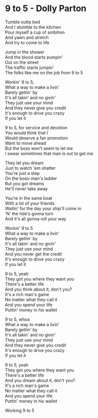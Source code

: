 # 9 to 5 - Dolly Parton

Tumble outta bed\
And I stumble to the kitchen\
Pour myself a cup of ambition\
And yawn and stretch\
And try to come to life

Jump in the shower\
And the blood starts pumpin'\
Out on the street\
The traffic starts jumpin'\
The folks like me on the job from 9 to 5

Workin' 9 to 5,\
What a way to make a livin'\
Barely gettin' by\
It's all takin' and no givin'\
They just use your mind\
And they never give you credit\
It's enough to drive you crazy\
If you let it

9 to 5, for service and devotion\
You would think that I\
Would deserve a fair promotion\
Want to move ahead\
But the boss won't seem to let me\
I swear sometimes that man is out to get me

They let you dream\
Just to watch 'em shatter\
You're just a step\
On the boss-man's ladder\
But you got dreams\
He'll never take away

You're in the same boat\
With a lot of your friends\
Waitin' for the day your ship'll come in\
'N' the tide's gonna turn\
And it's all gonna roll your way

Workin' 9 to 5\
What a way to make a livin'\
Barely gettin' by\
It's all takin' and no givin'\
They just use your mind\
And you never get the credit\
It's enough to drive you crazy\
If you let it

9 to 5, yeah\
They got you where they want you\
There's a better life\
And you think about it, don't you?\
It's a rich man's game\
No matter what they call it\
And you spend your life\
Puttin' money in his wallet

9 to 5, whoa\
What a way to make a livin'\
Barely gettin' by\
It's all takin' and no givin'\
They just use your mind\
And they never give you credit\
It's enough to drive you crazy\
If you let it

9 to 5, yeah\
They got you where they want you\
There's a better life\
And you dream about it, don't you?\
It's a rich man's game\
No matter what they call it\
And you spend your life\
Puttin' money in his wallet

Working 9 to 5